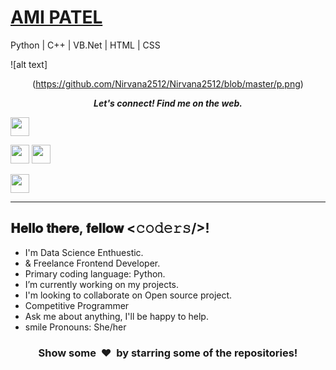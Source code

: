 # [AMI PATEL](https://nirvana2512.github.io/Portfolio_AmiPatel/)
Python | C++ | VB.Net | HTML | CSS

![alt text]<p align="center">(https://github.com/Nirvana2512/Nirvana2512/blob/master/p.png)<!--(https://github.com/ayushi7rawat/ayushi7rawat/blob/master/cover.png)-->
<p align="center">
  <b><i>Let's connect! Find me on the web.</i></b>

[<img height="30" src="https://img.shields.io/badge/twitter-%231DA1F2.svg?&style=for-the-badge&logo=twitter&logoColor=white" />][twitter]
<!--[<img height="30" src = "https://img.shields.io/badge/Youtube-%23E4405F.svg?&style=for-the-badge&logo=Youtube&logoColor=white">][Youtube] 
[<img height="30" src="https://img.shields.io/badge/Hashnode-%230077B5.svg?&style=for-the-badge&logo=Hashnode&logoColor=white" />][Hashnode]-->
<a href="mailto:aminp4747@gmail.com" style="text-decoration:none"><img height="30" src = "https://img.shields.io/badge/gmail-c14438?&style=for-the-badge&logo=gmail&logoColor=white"></a>
[<img height="30" src="https://img.shields.io/badge/linkedin-blue.svg?&style=for-the-badge&logo=linkedin&logoColor=white" />][LinkedIn]
<!--[<img height="30" src="https://img.shields.io/badge/-Medium-000000.svg?&style=for-the-badge&logo=Medium&logoColor=white" />][Medium]-->
[<img height="30" src = "https://img.shields.io/badge/Facebook-036be4.svg?&style=for-the-badge&logo=facebook&logoColor=white">][Facebook]
<br />
<hr />


<h2> 𝐇𝐞𝐥𝐥𝐨 𝐭𝐡𝐞𝐫𝐞, 𝐟𝐞𝐥𝐥𝐨𝐰 <𝚌𝚘𝚍𝚎𝚛𝚜/>! <!--img src="https://raw.githubusercontent.com/ABSphreak/ABSphreak/master/gifs/Hi.gif" width="30px"--></h2>
<!-- Namaste 🙏 -->
 <!--<img align="right" height="270px" alt="GIF" src="https://i.pinimg.com/originals/e4/26/70/e426702edf874b181aced1e2fa5c6cde.gif" /> -->

* I'm Data Science Enthuestic.
* & Freelance Frontend Developer.
* Primary coding language: Python.
* I’m currently working on my projects.
* I'm looking to collaborate on Open source project.
* Competitive Programmer
* Ask me about anything, I'll be happy to help.
* smile Pronouns: She/her
<!--* Join my [Discord server](https://discord.gg/Qet6kMd) | [Telegram Channel](https://t.me/rawatayushi)
* 🏠 Hogwarts House: Griffindor
* If you play Call of Duty- add me: Blackhood00-->

<!-- YOUTUBE:END -->


 
 
<h3 align="center">Show some &nbsp;❤️&nbsp; by starring some of the repositories!</h3>

[twitter]: https://twitter.com/aminp4747
[gmail]: https://gmail.com
[linkedin]: https://www.linkedin.com/in/aminp4747/
[Facebook]: https://www.facebook.com/ami.patel.35912672








